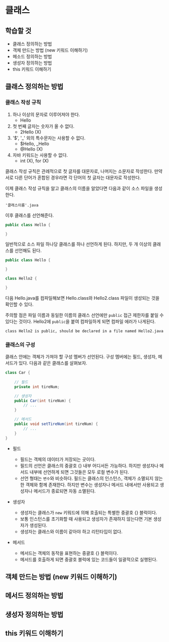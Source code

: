# 클래스

## 학습할 것
- 클래스 정의하는 방법
- 객체 만드는 방법 (new 키워드 이해하기)
- 메소드 정의하는 방법
- 생성자 정의하는 방법
- this 키워드 이해하기

## 클래스 정의하는 방법

### 클래스 작성 규칙
1. 하나 이상의 문자로 이루어져야 한다.
    - Hello
2. 첫 번째 글자는 숫자가 올 수 없다.
    - 2Hello (X)
3. '$', '_' 외의 특수문자는 사용할 수 없다.
    - $Hello, _Hello
    - @Hello (X)
4. 자바 키워드는 사용할 수 없다.
    - int (X), for (X)

클래스 작성 규칙은 관례적으로 첫 글자를 대문자로, 나머지는 소문자로 작성한다. 만약 서로 다른 단어가 혼합된 경우라면 각 단어의 첫 글자는 대문자로 작성한다.

이제 클래스 작성 규칙을 알고 클래스의 이름을 알았다면 다음과 같이 소스 파일을 생성한다. 
```
'클래스이름'.java
```

이후 클래스를 선언해준다.
```java
public class Hello {

}
```

일반적으로 소스 파일 하나당 클래스를 하나 선언하게 된다. 하지만, 두 개 이상의 클래스를 선언해도 된다.
```java
public class Hello {

}

class Hello2 {

}
```
다음 Hello.java를 컴파일해보면 Hello.class와 Hello2.class 파일이 생성되는 것을 확인할 수 있다.

주의할 점은 파일 이름과 동일한 이름의 클래스 선언에만 `public` 접근 제한자를 붙일 수 있다는 것이다. Hello2에 `public`을 붙여 컴파일하게 되면 컴파일 에러가 나게된다.
```
class Hello2 is public, should be declared in a file named Hello2.java
```

### 클래스의 구성
클래스 안에는 객체가 가져야 할 구성 멤버가 선언된다. 구성 멤버에는 필드, 생성자, 메서드가 있다.
다음과 같은 클래스를 살펴보자.
```java
class Car {
    
    // 필드
    private int tireNum;

    // 생성자
    public Car(int tireNum) {
        // ...
    }

    // 메서드
    public void setTireNum(int tireNum) {
        // ...
    }
}
```
- 필드
    - 필드는 객체의 데이터가 저장되는 곳이다. 
    - 필드의 선언은 클래스의 중괄호 {} 내부 어디서든 가능하다. 하지만 생성자나 메서드 내부에 선언하게 되면 그것들은 모두 로컬 변수가 된다.
    - 선언 형태는 `변수`와 비슷하다. 필드는 클래스의 인스턴스, 객체가 소멸되지 않는 한 객체와 함께 존재한다. 하지만 변수는 생성자나 메서드 내에서만 사용되고 생성자나 메서드가 종료되면 자동 소멸된다.

- 생성자
    - 생성자는 클래스가 `new` 키워드에 의해 호출되는 특별한 중괄호 {} 블럭이다.
    - 보통 인스턴스를 초기화할 때 사용되고 생성자가 존재하지 않는다면 기본 생성자가 생성된다.
    - 생성자는 클래스와 이름이 같아야 하고 리턴타입이 없다.
    
- 메서드
    - 메서드는 객체의 동작을 표현하는 중괄호 {} 블럭이다.
    - 메서드를 호출하게 되면 중괄호 블럭에 있는 코드들이 일괄적으로 실행된다.


## 객체 만드는 방법 (new 키워드 이해하기)

## 메서드 정의하는 방법

## 생성자 정의하는 방법

## this 키워드 이해하기
